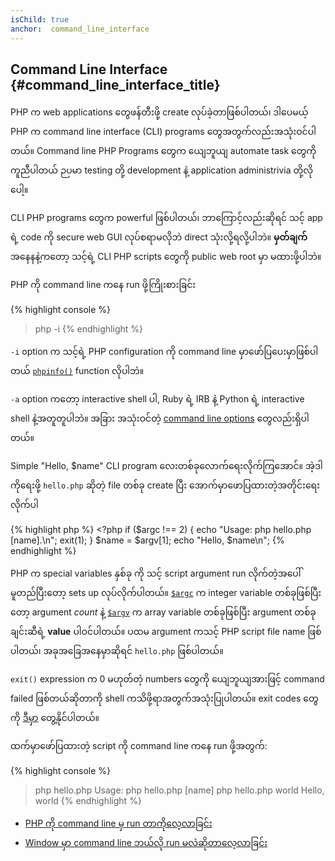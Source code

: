 ```yaml
---
isChild: true
anchor:  command_line_interface
---
```


## Command Line Interface {#command_line_interface_title}


PHP က web applications တွေဖန်တီးဖို့ create လုပ်ခဲ့တာဖြစ်ပါတယ်၊ ဒါပေမယ့် PHP က command line interface (CLI) programs တွေအတွက်လည်းအသုံးဝင်ပါတယ်။
Command line PHP Programs တွေက ယျေဘူယျ automate task တွေကိုကူညီပါတယ် ဉပမာ testing တို့ development နဲ့ application administrivia တို့လိုပေါ့။

CLI PHP programs တွေက powerful ဖြစ်ပါတယ်၊ ဘာကြောင့်လည်းဆိုရင် သင့် app ရဲ့ code ကို secure web GUI လုပ်စရာမလိုဘဲ direct သုံးလို့ရလို့ပါဘဲ။ **မှတ်ချက်** အနေနနဲ့ကတော့ သင့်ရဲ့ CLI PHP scripts တွေကို public web root မှာ မထားဖို့ပါဘဲ။

PHP ကို command line ကနေ run ဖို့ကြိုးစားခြင်း

{% highlight console %}
> php -i
{% endhighlight %}

`-i` option က သင့်ရဲ့ PHP configuration ကို command line မှာဖော်ပြပေးမှာဖြစ်ပါတယ် [`phpinfo()`][phpinfo] function လိုပါဘဲ။

`-a` option ကတော့ interactive shell ပါ, Ruby ရဲ့ IRB နဲ့ Python ရဲ့ interactive shell နဲ့အတူတူပါဘဲ။ အခြား အသုံးဝင်တဲ့ [command line options](cli-options)  တွေလည်းရှိပါတယ်။

Simple "Hello, $name" CLI program လေးတစ်ခုလောက်ရေးလိုက်ကြအောင်။ အဲ့ဒါကိုရေးဖို့ `hello.php` ဆိုတဲ့ file တစ်ခု create ပြီး အောက်မှာဖောပြထားတဲ့အတိုင်းရေးလိုက်ပါ

{% highlight php %}
	<?php
	if ($argc !== 2) {
	    echo "Usage: php hello.php [name].\n";
	    exit(1);
	}
	$name = $argv[1];
	echo "Hello, $name\n";
{% endhighlight %}


PHP က special variables နှစ်ခု ကို သင့် script argument run လိုက်တဲ့အပေါ်မူတည်ပြီးတော့ sets up လုပ်လိုက်ပါတယ်။
 [`$argc`][argc] က  integer variable တစ်ခုဖြစ်ပြီးတော့ argument *count* နဲ့ [`$argv`][argv] က array variable တစ်ခုဖြစ်ပြီး argument တစ်ခုချင်းဆီရဲ့ **value** ပါဝင်ပါတယ်။ ပထမ argument ကသင့် PHP script file name ဖြစ်ပါတယ်၊ အခုအခြေအနေမှာဆိုရင် `hello.php` ဖြစ်ပါတယ်။


`exit()` expression က 0 မဟုတ်တဲ့ numbers တွေကို ယျေဘူယျအားဖြင့် command failed ဖြစ်တယ်ဆိုတာကို shell ကသိဖို့ရာအတွက်အသုံးပြုပါတယ်။ exit codes တွေကို [ဒီမှာ](exit-codes) တွေ့နိုင်ပါတယ်။

ထက်မှာဖော်ပြထားတဲ့ script ကို command line ကနေ run ဖို့အတွက်:

{% highlight console %}
> php hello.php
Usage: php hello.php [name]
> php hello.php world
Hello, world
{% endhighlight %}

 * [PHP ကို command line မှ run တာကိုလေ့လာခြင်း][php-cli]
 * [Window မှာ command line ဘယ်လို run မလဲဆိုတာလေ့လာခြင်း][php-cli-windows]


[phpinfo]: http://php.net/function.phpinfo
[cli-options]: http://php.net/features.commandline.options
[argc]: http://php.net/reserved.variables.argc
[argv]: http://php.net/reserved.variables.argv
[exit-codes]: http://www.gsp.com/cgi-bin/man.cgi?section=3&amp;topic=sysexits
[php-cli]: http://php.net/features.commandline
[php-cli-windows]: http://php.net/install.windows.commandline
